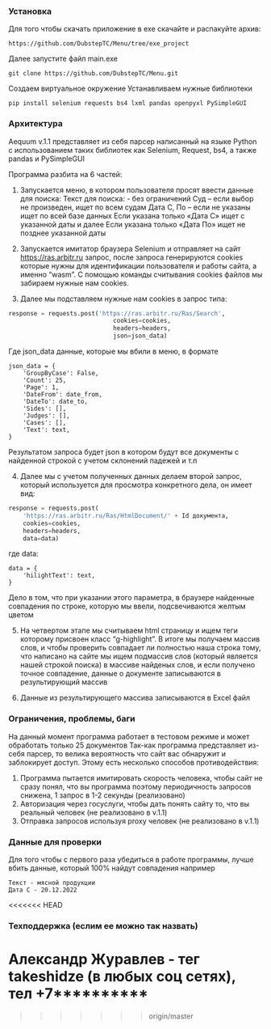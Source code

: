 ### Установка
Для того чтобы скачать приложение в exe скачайте и распакуйте архив:
```
https://github.com/DubstepTC/Menu/tree/exe_project
```
Далее запустите файл main.exe

```
git clone https://github.com/DubstepTC/Menu.git
```
Создаем виртуальное окружение
Устанавливаем нужные библиотеки
```
pip install selenium requests bs4 lxml pandas openpyxl PySimpleGUI
```

### Архитектура


Aequum v.1.1 представляет из себя парсер написанный на языке Python с использованием таких библиотек как Selenium, Request, bs4,  а также pandas и PySimpleGUI

Программа разбита на 6 частей:
1.	Запускается меню, в котором пользователя просят ввести данные для поиска:
Текст для поиска: - без ограничений
Суд – если выбор не произведен, ищет по всем судам
Дата С, По – если не указаны ищет по всей базе данных
Если указана только «Дата С» ищет с указанной даты и далее
Если указана только «Дата По» ищет не позднее указанной даты 

2.	Запускается имитатор браузера Selenium и отправляет на сайт https://ras.arbitr.ru запрос, после запроса генерируются cookies которые нужны для идентификации пользователя и работы сайта, а именно “wasm”. С помощью команды считывания cookies файлов мы забираем нужные нам cookies.

3.	Далее мы подставляем нужные нам cookies в запрос типа:
```python
response = requests.post('https://ras.arbitr.ru/Ras/Search',
                             cookies=cookies,
                             headers=headers,
                             json=json_data)
```

Где json_data данные, которые мы вбили в меню, в формате
```
json_data = {
    'GroupByCase': False,
    'Count': 25,
    'Page': 1,
    'DateFrom': date_from,
    'DateTo': date_to,
    'Sides': [],
    'Judges': [],
    'Cases': [],
    'Text': text,
}
```
Результатом запроса будет json в котором будут все документы с найденной строкой с учетом склонений падежей и т.п

4. Далее мы с учетом полученных данных делаем второй запрос, который используется для просмотра конкретного дела, он имеет вид:
```python
response = requests.post(
    'https://ras.arbitr.ru/Ras/HtmlDocument/' + Id документа,
    cookies=cookies,
    headers=headers,
    data=data)
```
где data:
```
data = {
    'hilightText': text,
}
```
Дело в том, что при указании этого параметра, в браузере найденные совпадения по строке, которую мы ввели, подсвечиваются желтым цветом 

5.	На четвертом этапе мы считываем html страницу и ищем теги <span> которому присвоен класс “g-highlight”. В итоге мы получаем массив слов, и чтобы проверить совпадает ли полностью наша строка тому, что написано на сайте мы ищем подмассив слов (который является нашей строкой поиска) в массиве найденых слов, и если получено точное совпадение, данные о документе записываются в результирующий массив
  
6.	Данные из результирующего массива записываются в Excel файл
 
### Ограничения, проблемы, баги

На данный момент программа работает в тестовом режиме и может обработать только 25 документов
Так-как программа представляет из-себя парсер, то велика вероятность что сайт вас обнаружит и заблокирует доступ.
Этому есть несколько способов противодействия:
1.	Программа пытается имитировать скорость человека, чтобы сайт не сразу понял, что вы программа поэтому периодичность запросов снижена, 1 запрос в 1-2 секунды (реализовано)
2.	Авторизация через госуслуги, чтобы дать понять сайту то, что вы реальный человек (не реализовано в v.1.1)
3.	Отправка запросов используя proxy человек (не реализовано в v.1.1)

  
### Данные для проверки
  
Для того чтобы с первого раза убедиться в работе программы, лучше вбить данные, который 100% найдут совпадения например  
```
Текст - мясной продукции
Дата С - 20.12.2022
```
  
<<<<<<< HEAD
### Техподдержка (еслим ее можно так назвать) 
Александр Журавлев - тег takeshidze (в любых соц сетях), тел +7**********
=======
>>>>>>> origin/master
